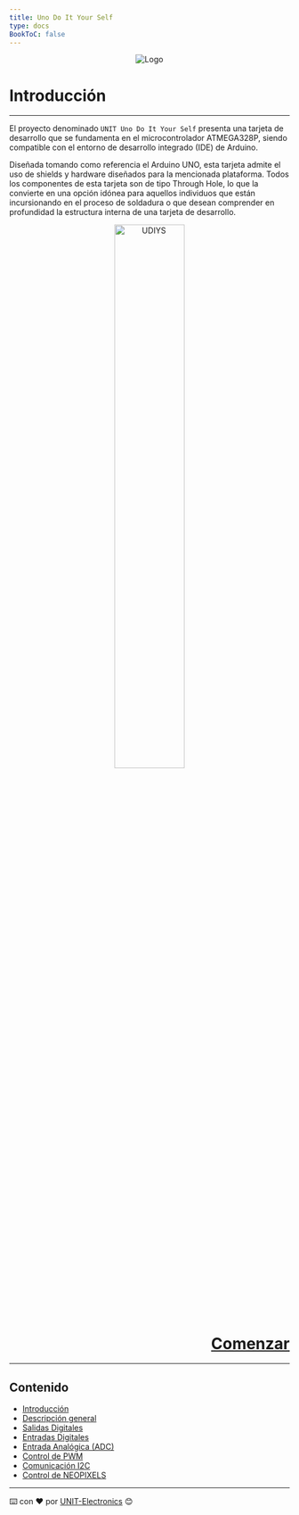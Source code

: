 ```yaml
---
title: Uno Do It Your Self
type: docs
BookToC: false
---
```

<!-- # 8-bit enhanced USB microcontroller CH559 -->
<div style="text-align: center;">
    <img src="https://uelectronics.com/wp-content/uploads/2021/05/Logo-UNIT_Web-04-800x182.png" alt="Logo">
</div>

# Introducción
-------------------------------------------
El proyecto denominado `UNIT Uno Do It Your Self` presenta una tarjeta de desarrollo que se fundamenta en el microcontrolador ATMEGA328P, siendo compatible con el entorno de desarrollo integrado (IDE) de Arduino.

Diseñada tomando como referencia el Arduino UNO, esta tarjeta admite el uso de shields y hardware diseñados para la mencionada plataforma. Todos los componentes de esta tarjeta son de tipo Through Hole, lo que la convierte en una opción idónea para aquellos individuos que están incursionando en el proceso de soldadura o que desean comprender en profundidad la estructura interna de una tarjeta de desarrollo.


<div style="text-align: center;">
    <img src="/docs/1-Descripcion-general/images/UNIT_UNO_DIY.jpg" alt=" UDIYS" width="50%">
</div>


<div style="text-align: right">
    <h1><a href="/docs/1-descripcion-general/">Comenzar</a></h>
</div>

------------
## Contenido
- [Introducción](/)
- [Descripción general](/docs/1-descripcion-general/)
- [Salidas Digitales](/docs/2-salidas_digitales/)
- [Entradas Digitales](/docs/3-entradas_digitales/)
- [Entrada Analógica (ADC)](/docs/4-entradas_analogicas/)
- [Control de PWM](/docs/5-controlador_pwm/)
- [Comunicación I2C](/docs/6-comunicacion_i2c/)
- [Control de NEOPIXELS](/docs/7-comunicacion_neopixels/)







---
⌨️ con ❤️ por [UNIT-Electronics](https://github.com/UNIT-Electronics) 😊